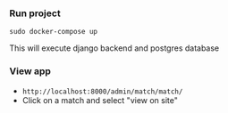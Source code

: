 ### Run project

`sudo docker-compose up`

This will execute django backend and postgres database


### View app

- `http://localhost:8000/admin/match/match/`
- Click on a match and select "view on site"
